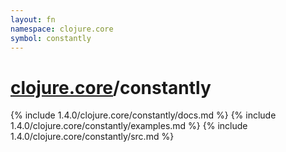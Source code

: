 ```yaml
---
layout: fn
namespace: clojure.core
symbol: constantly
---
```


# [clojure.core](../)/constantly

{% include 1.4.0/clojure.core/constantly/docs.md %}
{% include 1.4.0/clojure.core/constantly/examples.md %}
{% include 1.4.0/clojure.core/constantly/src.md %}

